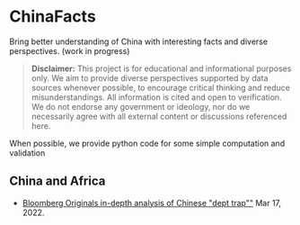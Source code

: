 # ChinaFacts
Bring better understanding of China with interesting facts and diverse perspectives. (work in progress)

> **Disclaimer:** This project is for educational and informational purposes only. We aim to provide diverse perspectives supported by data sources whenever possible, to encourage critical thinking and reduce misunderstandings. All information is cited and open to verification. We do not endorse any government or ideology, nor do we necessarily agree with all external content or discussions referenced here.

When possible, we provide python code for some simple computation and validation

## China and Africa
  - [Bloomberg Originals in-depth analysis of Chinese "dept trap""](https://www.youtube.com/watch?v=_-QDEWwSkP0) Mar 17, 2022.

